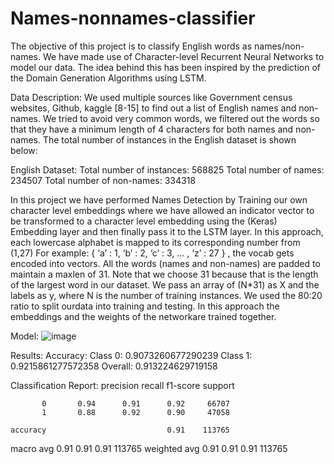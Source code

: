 # Names-nonnames-classifier
The objective of this project is to classify English words as names/non-names. We have made use of Character-level
Recurrent Neural Networks to model our data. The idea behind this has been inspired by the prediction of the Domain Generation Algorithms using LSTM.

Data Description:
We used multiple sources like Government census websites, Github, kaggle [8-15] to find out a list
of English names and non-names. We tried to avoid very common words, we
filtered out the words so that they have a minimum length of 4 characters for both names and
non-names. The total number of instances in the English dataset is shown below:

English Dataset:
Total number of instances: 568825
Total number of names: 234507
Total number of non-names: 334318

In this project we have performed Names Detection by Training our own character level embeddings where we have allowed an indicator vector to be transformed to a
character level embedding using the (Keras) Embedding layer and then finally pass it to the LSTM layer. In this approach, each lowercase alphabet is mapped to its corresponding number from (1,27) For example: { ‘a’ : 1, ‘b’ : 2, ‘c’ : 3, ... , ‘z’ : 27 } , the vocab gets encoded into vectors. All the words (names and non-names) are padded to maintain a maxlen of 31. Note that we choose 31 because that is the length of the largest word in our dataset. We pass an array of (N*31) as X and the labels as y, where N is the number of training instances. We used the 80:20 ratio to split ourdata into training and testing. In this approach the embeddings and the weights of the networkare trained together.

Model:
![image](https://user-images.githubusercontent.com/57567199/114469232-9c583b00-9ba1-11eb-8095-7c37633d53ac.png)

Results:
Accuracy:
Class 0: 0.9073260677290239
Class 1: 0.9215861277572358
Overall: 0.913224629719158

Classification Report:
              precision    recall  f1-score   support

           0       0.94      0.91      0.92     66707
           1       0.88      0.92      0.90     47058

    accuracy                           0.91    113765
   macro avg       0.91      0.91      0.91    113765
weighted avg       0.91      0.91      0.91    113765



